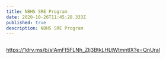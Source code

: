 ```yaml
---
title: NBHS SRE Program
date: 2020-10-26T11:45:28.333Z
published: true
description: NBHS SRE Program
---
```

![]()

<https://1drv.ms/b/s!AmFI5FLNh_Zlj3BtkLHLtWtmntlX?e=QnUral>
